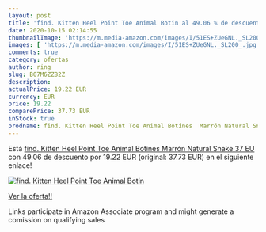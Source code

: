 ```yaml
---
layout: post
title: 'find. Kitten Heel Point Toe Animal Botin al 49.06 % de descuento'
date: 2020-10-15 02:14:55
thumbnailImage: 'https://m.media-amazon.com/images/I/51ES+ZUeGNL._SL200_.jpg'
images: [ 'https://m.media-amazon.com/images/I/51ES+ZUeGNL._SL200_.jpg' ]
comments: true
category: ofertas
author: ring
slug: B07M6ZZ82Z
description:
actualPrice: 19.22 EUR
currency: EUR
price: 19.22
comparePrice: 37.73 EUR
inStock: true
prodname: find. Kitten Heel Point Toe Animal Botines  Marrón Natural Snake  37 EU
---
```


Está [find. Kitten Heel Point Toe Animal Botines  Marrón Natural Snake  37 EU](https://www.amazon.es/dp/B07M6ZZ82Z/?tag=tolees-21) con 49.06 de descuento por 19.22 EUR (original: 37.73 EUR) en el siguiente enlace!

[![find. Kitten Heel Point Toe Animal Botin](https://m.media-amazon.com/images/I/51ES+ZUeGNL._SL200_.jpg)](https://www.amazon.es/dp/B07M6ZZ82Z/?tag=tolees-21)

[Ver la oferta!!](https://www.amazon.es/dp/B07M6ZZ82Z/?tag=tolees-21)

Links participate in Amazon Associate program and might generate a comission on qualifying sales


